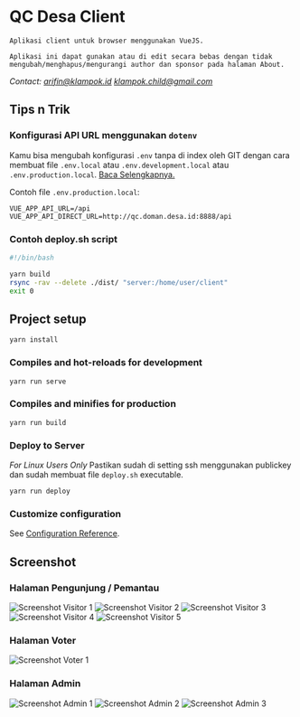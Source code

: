 # QC Desa Client

    Aplikasi client untuk browser menggunakan VueJS.

    Aplikasi ini dapat gunakan atau di edit secara bebas dengan tidak mengubah/menghapus/mengurangi author dan sponsor pada halaman About.

*Contact: arifin@klampok.id klampok.child@gmail.com*

## Tips n Trik
### Konfigurasi API URL menggunakan `dotenv`

Kamu bisa mengubah konfigurasi `.env` tanpa di index oleh GIT dengan cara membuat
file `.env.local` atau `.env.development.local` atau `.env.production.local`.
[Baca Selengkapnya.](https://cli.vuejs.org/guide/mode-and-env.html#environment-variables)


Contoh file `.env.production.local`:
```
VUE_APP_API_URL=/api
VUE_APP_API_DIRECT_URL=http://qc.doman.desa.id:8888/api
```

### Contoh deploy.sh script

``` bash
#!/bin/bash

yarn build
rsync -rav --delete ./dist/ "server:/home/user/client"
exit 0
```

## Project setup
```
yarn install
```

### Compiles and hot-reloads for development
```
yarn run serve
```

### Compiles and minifies for production
```
yarn run build
```

### Deploy to Server

*For Linux Users Only*
Pastikan sudah di setting ssh menggunakan publickey dan sudah membuat file `deploy.sh` executable.

```
yarn run deploy
```

### Customize configuration
See [Configuration Reference](https://cli.vuejs.org/config/).

## Screenshot

### Halaman Pengunjung / Pemantau
![Screenshot Visitor 1](docs/img/screenshot-visitor-1.png)
![Screenshot Visitor 2](docs/img/screenshot-visitor-2.png)
![Screenshot Visitor 3](docs/img/screenshot-visitor-3.png)
![Screenshot Visitor 4](docs/img/screenshot-visitor-4.png)
![Screenshot Visitor 5](docs/img/screenshot-visitor-5.png)

### Halaman Voter
![Screenshot Voter 1](docs/img/screenshot-voter-1.png)

### Halaman Admin
![Screenshot Admin 1](docs/img/screenshot-admin-1.png)
![Screenshot Admin 2](docs/img/screenshot-admin-2.png)
![Screenshot Admin 3](docs/img/screenshot-admin-3.png)

